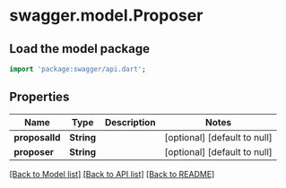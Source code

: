 # swagger.model.Proposer

## Load the model package
```dart
import 'package:swagger/api.dart';
```

## Properties
Name | Type | Description | Notes
------------ | ------------- | ------------- | -------------
**proposalId** | **String** |  | [optional] [default to null]
**proposer** | **String** |  | [optional] [default to null]

[[Back to Model list]](../README.md#documentation-for-models) [[Back to API list]](../README.md#documentation-for-api-endpoints) [[Back to README]](../README.md)


